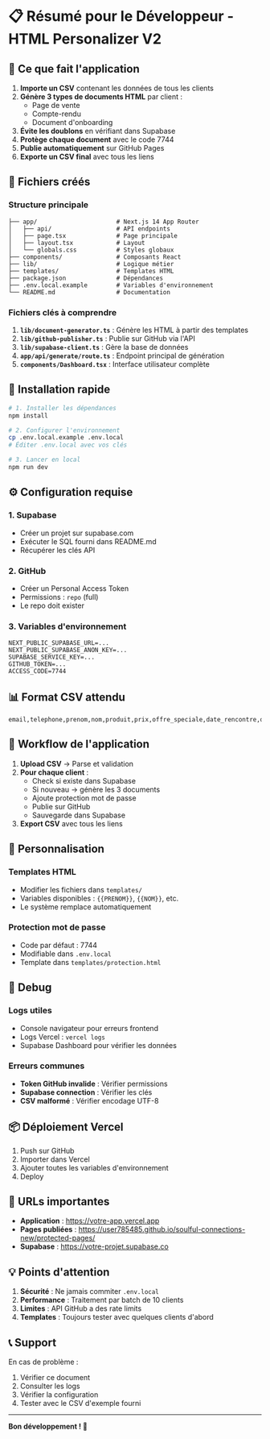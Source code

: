 # 📋 Résumé pour le Développeur - HTML Personalizer V2

## 🎯 Ce que fait l'application

1. **Importe un CSV** contenant les données de tous les clients
2. **Génère 3 types de documents HTML** par client :
   - Page de vente
   - Compte-rendu
   - Document d'onboarding
3. **Évite les doublons** en vérifiant dans Supabase
4. **Protège chaque document** avec le code 7744
5. **Publie automatiquement** sur GitHub Pages
6. **Exporte un CSV final** avec tous les liens

## 📁 Fichiers créés

### Structure principale
```
├── app/                      # Next.js 14 App Router
│   ├── api/                  # API endpoints
│   ├── page.tsx              # Page principale
│   ├── layout.tsx            # Layout
│   └── globals.css           # Styles globaux
├── components/               # Composants React
├── lib/                      # Logique métier
├── templates/                # Templates HTML
├── package.json              # Dépendances
├── .env.local.example        # Variables d'environnement
└── README.md                 # Documentation
```

### Fichiers clés à comprendre

1. **`lib/document-generator.ts`** : Génère les HTML à partir des templates
2. **`lib/github-publisher.ts`** : Publie sur GitHub via l'API
3. **`lib/supabase-client.ts`** : Gère la base de données
4. **`app/api/generate/route.ts`** : Endpoint principal de génération
5. **`components/Dashboard.tsx`** : Interface utilisateur complète

## 🚀 Installation rapide

```bash
# 1. Installer les dépendances
npm install

# 2. Configurer l'environnement
cp .env.local.example .env.local
# Éditer .env.local avec vos clés

# 3. Lancer en local
npm run dev
```

## ⚙️ Configuration requise

### 1. Supabase
- Créer un projet sur supabase.com
- Exécuter le SQL fourni dans README.md
- Récupérer les clés API

### 2. GitHub
- Créer un Personal Access Token
- Permissions : `repo` (full)
- Le repo doit exister

### 3. Variables d'environnement
```env
NEXT_PUBLIC_SUPABASE_URL=...
NEXT_PUBLIC_SUPABASE_ANON_KEY=...
SUPABASE_SERVICE_KEY=...
GITHUB_TOKEN=...
ACCESS_CODE=7744
```

## 📊 Format CSV attendu

```csv
email,telephone,prenom,nom,produit,prix,offre_speciale,date_rencontre,objectifs,recommandations,etapes_onboarding,conseils_onboarding
```

## 🔄 Workflow de l'application

1. **Upload CSV** → Parse et validation
2. **Pour chaque client** :
   - Check si existe dans Supabase
   - Si nouveau → génère les 3 documents
   - Ajoute protection mot de passe
   - Publie sur GitHub
   - Sauvegarde dans Supabase
3. **Export CSV** avec tous les liens

## 🎨 Personnalisation

### Templates HTML
- Modifier les fichiers dans `templates/`
- Variables disponibles : `{{PRENOM}}`, `{{NOM}}`, etc.
- Le système remplace automatiquement

### Protection mot de passe
- Code par défaut : 7744
- Modifiable dans `.env.local`
- Template dans `templates/protection.html`

## 🐛 Debug

### Logs utiles
- Console navigateur pour erreurs frontend
- Logs Vercel : `vercel logs`
- Supabase Dashboard pour vérifier les données

### Erreurs communes
- **Token GitHub invalide** : Vérifier permissions
- **Supabase connection** : Vérifier les clés
- **CSV malformé** : Vérifier encodage UTF-8

## 📦 Déploiement Vercel

1. Push sur GitHub
2. Importer dans Vercel
3. Ajouter toutes les variables d'environnement
4. Deploy

## 🔗 URLs importantes

- **Application** : https://votre-app.vercel.app
- **Pages publiées** : https://user785485.github.io/soulful-connections-new/protected-pages/
- **Supabase** : https://votre-projet.supabase.co

## 💡 Points d'attention

1. **Sécurité** : Ne jamais commiter `.env.local`
2. **Performance** : Traitement par batch de 10 clients
3. **Limites** : API GitHub a des rate limits
4. **Templates** : Toujours tester avec quelques clients d'abord

## 📞 Support

En cas de problème :
1. Vérifier ce document
2. Consulter les logs
3. Vérifier la configuration
4. Tester avec le CSV d'exemple fourni

---

**Bon développement ! 🚀**